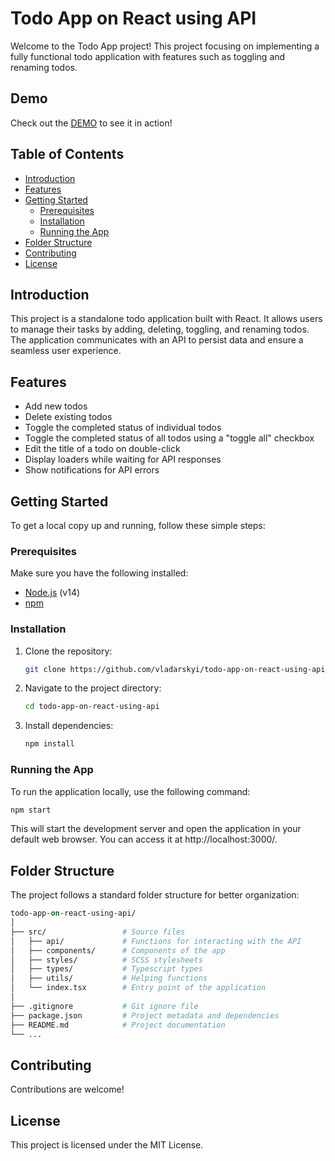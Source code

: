 # Todo App on React using API

Welcome to the Todo App project! This project focusing on implementing a fully functional todo application with features such as toggling and renaming todos.

## Demo

Check out the [DEMO](https://vladarskyi.github.io/todo-app-on-react-using-api/) to see it in action!

## Table of Contents

- [Introduction](#introduction)
- [Features](#features)
- [Getting Started](#getting-started)
  - [Prerequisites](#prerequisites)
  - [Installation](#installation)
  - [Running the App](#running-the-app)
- [Folder Structure](#folder-structure)
- [Contributing](#contributing)
- [License](#license)

## Introduction

This project is a standalone todo application built with React. It allows users to manage their tasks by adding, deleting, toggling, and renaming todos. The application communicates with an API to persist data and ensure a seamless user experience.

## Features

- Add new todos
- Delete existing todos
- Toggle the completed status of individual todos
- Toggle the completed status of all todos using a "toggle all" checkbox
- Edit the title of a todo on double-click
- Display loaders while waiting for API responses
- Show notifications for API errors

## Getting Started

To get a local copy up and running, follow these simple steps:

### Prerequisites

Make sure you have the following installed:

- [Node.js](https://nodejs.org/) (v14)
- [npm](https://www.npmjs.com/)

### Installation

1. Clone the repository:

   ```bash
   git clone https://github.com/vladarskyi/todo-app-on-react-using-api.git
   ```

2. Navigate to the project directory:

   ```bash
   cd todo-app-on-react-using-api
   ```

3. Install dependencies:

   ```bash
   npm install
   ```

### Running the App

To run the application locally, use the following command:

   ```bash
   npm start
   ```

This will start the development server and open the application in your default web browser. You can access it at http://localhost:3000/.

## Folder Structure

The project follows a standard folder structure for better organization:

  ```graphql
todo-app-on-react-using-api/
│
├── src/                 # Source files
│   ├── api/             # Functions for interacting with the API
│   ├── components/      # Components of the app
│   ├── styles/          # SCSS stylesheets
│   ├── types/           # Typescript types
│   ├── utils/           # Helping functions
│   └── index.tsx        # Entry point of the application
│
├── .gitignore           # Git ignore file
├── package.json         # Project metadata and dependencies
├── README.md            # Project documentation
└── ...
  ```

## Contributing

Contributions are welcome!

## License

This project is licensed under the MIT License.